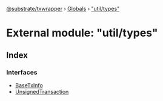 [@substrate/txwrapper](../README.md) › [Globals](../globals.md) › ["util/types"](_util_types_.md)

# External module: "util/types"

## Index

### Interfaces

* [BaseTxInfo](../interfaces/_util_types_.basetxinfo.md)
* [UnsignedTransaction](../interfaces/_util_types_.unsignedtransaction.md)
